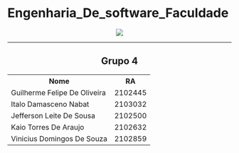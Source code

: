 # Engenharia_De_software_Faculdade
<div align ="center"><img  src="https://www.impacta.edu.br/themes/wc_agenciar3/images/logo-new.png"></div>
  <hr></hr>
<div align="center">
<h2>Grupo 4</h2> 
</div>
  <div align ="center">
 <table style=>
   <Tr>
     <th>Nome</th>
     <th>RA</th>
     </tr>
   <tr>
     <td>  Guilherme Felipe De Oliveira  </th>
     <td> 2102445  </th>
      </tr>
   <tr>
<td> Italo Damasceno Nabat </td>
<td>  2103032 </td>
   </tr>
    <tr>
<td> Jefferson Leite De Sousa </td>
<td>  2102500 </td>
  </tr>
  <tr>
<td> Kaio Torres De Araujo </td>
<td>  2102632 </td>
  </tr>
  <tr>
<td> Vinicius Domingos De Souza </td>
<td>  2102859 </td>
  </tr>
</div>
</table>
